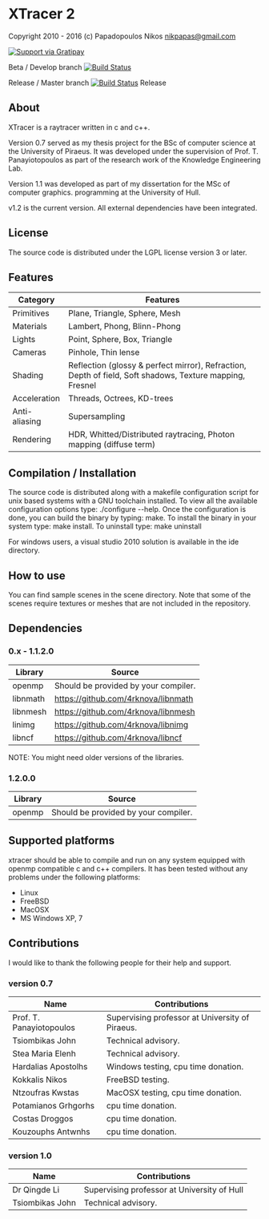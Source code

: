 XTracer 2
=========

Copyright 2010 - 2016 (c)
Papadopoulos Nikos <nikpapas@gmail.com>

[![Support via Gratipay](https://cdn.rawgit.com/gratipay/gratipay-badge/2.3.0/dist/gratipay.svg)](https://gratipay.com/4rknova/)

Beta / Develop branch
[![Build Status](https://travis-ci.org/4rknova/xtracer.svg?branch=develop)](https://travis-ci.org/4rknova/xtracer)

Release / Master branch
[![Build Status](https://travis-ci.org/4rknova/xtracer.svg?branch=master)](https://travis-ci.org/4rknova/xtracer) Release

About
-----
XTracer is a raytracer written in c and c++.

Version 0.7 served as my thesis project for the BSc of computer science at the University of Piraeus. It was developed under the supervision of Prof. T.
Panayiotopoulos as part of the research work of the Knowledge Engineering Lab.

Version 1.1 was developed as part of my dissertation for the MSc of computer graphics.
programming at the University of Hull.

v1.2 is the current version. All external dependencies have been integrated.

License
-------
The source code is distributed under the LGPL license version 3 or later.

Features
--------

Category      | Features
--------------|---------------------------------------
Primitives    | Plane, Triangle, Sphere, Mesh
Materials     | Lambert, Phong, Blinn-Phong
Lights        | Point, Sphere, Box, Triangle
Cameras       | Pinhole, Thin lense
Shading       | Reflection (glossy & perfect mirror), Refraction, Depth of field, Soft shadows, Texture mapping, Fresnel
Acceleration  | Threads, Octrees, KD-trees
Anti-aliasing | Supersampling
Rendering     | HDR, Whitted/Distributed raytracing, Photon mapping (diffuse term)

Compilation / Installation
--------------------------
The source code is distributed along with a makefile configuration script for
unix based systems with a GNU toolchain installed. To view all the available
configuration options type: ./configure --help. Once the configuration is done,
you can build the binary by typing: make. To install the binary in your system
type: make install. To uninstall type: make uninstall

For windows users, a visual studio 2010 solution is available in the ide
directory.

How to use
----------
You can find sample scenes in the scene directory. Note that some of the 
scenes require textures or meshes that are not included in the repository.

Dependencies
------------

### 0.x - 1.1.2.0

Library  | Source
---------|------------------------------------------
openmp   | Should be provided by your compiler.
libnmath | https://github.com/4rknova/libnmath
libnmesh | https://github.com/4rknova/libnmesh
linimg	 | https://github.com/4rknova/libnimg
libncf	 | https://github.com/4rknova/libncf

NOTE: You might need older versions of the libraries.

### 1.2.0.0

Library  | Source
---------|------------------------------------------
openmp   | Should be provided by your compiler.

Supported platforms
-------------------
xtracer should be able to compile and run on any system equipped with openmp
compatible c and c++ compilers. It has been tested without any problems under
the following platforms:

* Linux
* FreeBSD
* MacOSX
* MS Windows XP, 7

Contributions
-------------
I would like to thank the following people for their help and support.

### version 0.7

Name                     | Contributions
-------------------------|------------------------------------------------
Prof. T. Panayiotopoulos | Supervising professor at University of Piraeus.
Tsiombikas John          | Technical advisory.
Stea Maria Elenh         | Technical advisory.
Hardalias Apostolhs      | Windows testing, cpu time donation.
Kokkalis Nikos           | FreeBSD testing.
Ntzoufras Kwstas         | MacOSX testing, cpu time donation.
Potamianos Grhgorhs      | cpu time donation.
Costas Droggos           | cpu time donation.
Kouzouphs Antwnhs        | cpu time donation.

### version 1.0

Name                     | Contributions
-------------------------|------------------------------------------------
Dr Qingde Li             | Supervising professor at University of Hull
Tsiombikas John          | Technical advisory.
